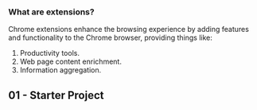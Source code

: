 ### What are extensions?

Chrome extensions enhance the browsing experience by adding features and functionality to the Chrome browser, providing things like:

1. Productivity tools.
2. Web page content enrichment.
3. Information aggregation.

## 01 - Starter Project
